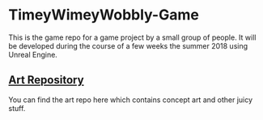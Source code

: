 # TimeyWimeyWobbly-Game
This is the game repo for a game project by a small group of people. It will be developed during the course of a few weeks the summer 2018 using Unreal Engine.

## [Art Repository](https://github.com/LarssonMartin1998/TimeyWimeyWobblyArt)
You can find the art repo here which contains concept art and other juicy stuff.
